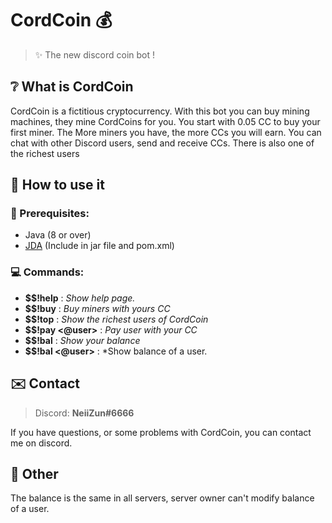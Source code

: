 #  CordCoin 💰

> ✨ The new discord coin bot !

## ❔ What is CordCoin

CordCoin is a fictitious cryptocurrency.
With this bot you can buy mining machines, they mine CordCoins for you.
You start with 0.05 CC to buy your first miner.
The More miners you have, the more CCs you will earn.
You can chat with other Discord users, send and receive CCs.
There is also one of the richest users

 ## 🤔 How to use it
### 📝 Prerequisites:

 - Java (8 or over)
 - [JDA](https://github.com/DV8FromTheWorld/JDA) (Include in jar file and pom.xml)

### 💻 Commands:

 - **$$!help** : *Show help page.*
 - **$$!buy** : *Buy miners with yours CC*
 - **$$!top** : *Show the richest users of CordCoin*
 - **$$!pay <@user>** : *Pay user with your CC*
 - **$$!bal** : *Show your balance*
 -  **$$!bal <@user>** : *Show balance of a user.
 
## ✉️ Contact

> Discord: **NeiiZun#6666**

If you have questions, or some problems with CordCoin, you can contact me on discord.

## 📎 Other

The balance is the same in all servers, server owner can't modify balance of a user.



